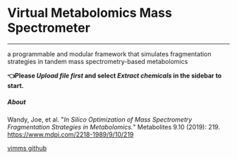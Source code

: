 # Virtual Metabolomics Mass Spectrometer

------
a programmable and modular framework that simulates fragmentation strategies in tandem mass spectrometry-based metabolomics

**👈Please _Upload file first_ and select _Extract chemicals_ in the sidebar to start.**

##### About

Wandy, Joe, et al. "*In Silico Optimization of Mass Spectrometry Fragmentation Strategies in Metabolomics.*" Metabolites 9.10 (2019): 219. https://www.mdpi.com/2218-1989/9/10/219

[vimms github](https://github.com/glasgowcompbio/vimms)

